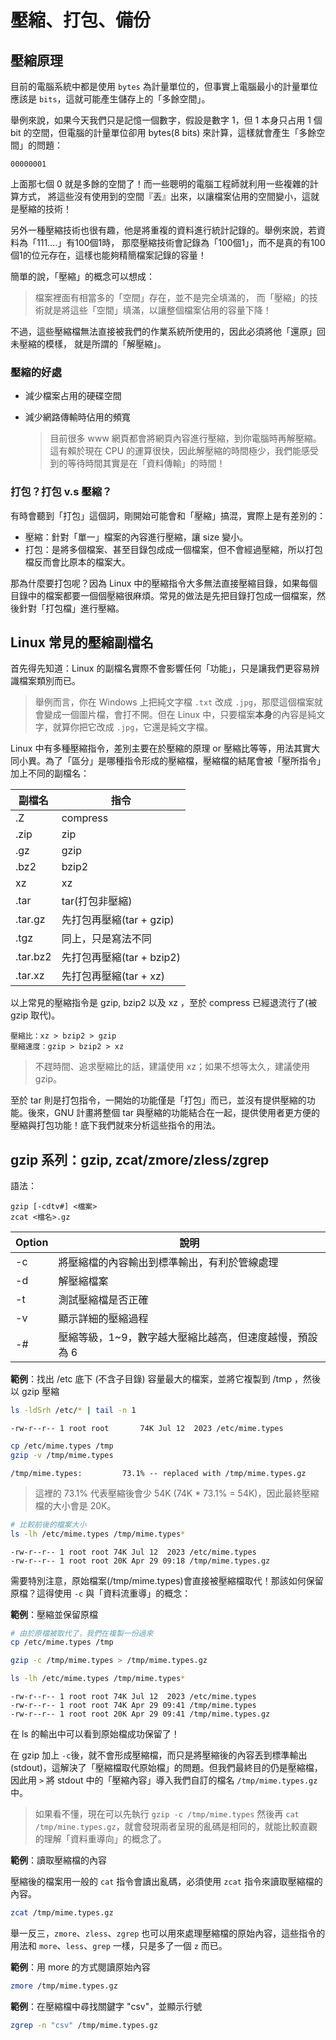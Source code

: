 # 壓縮、打包、備份

## 壓縮原理

目前的電腦系統中都是使用 `bytes` 為計量單位的，但事實上電腦最小的計量單位應該是 `bits`，這就可能產生儲存上的「多餘空間」。

舉例來說，如果今天我們只是記憶一個數字，假設是數字 1，但 1 本身只占用 1 個 bit 的空間，但電腦的計量單位卻用 bytes(8 bits) 來計算，這樣就會產生「多餘空間」的問題：

```text
00000001
```

上面那七個 0 就是多餘的空間了！而一些聰明的電腦工程師就利用一些複雜的計算方式， 將這些沒有使用到的空間『丟』出來，以讓檔案佔用的空間變小，這就是壓縮的技術！

另外一種壓縮技術也很有趣，他是將重複的資料進行統計記錄的。舉例來說，若資料為「111....」有100個1時， 那麼壓縮技術會記錄為「100個1」，而不是真的有100個1的位元存在，這樣也能夠精簡檔案記錄的容量！

簡單的說，「壓縮」的概念可以想成：

> 檔案裡面有相當多的「空間」存在，並不是完全填滿的， 而「壓縮」的技術就是將這些「空間」填滿，以讓整個檔案佔用的容量下降！ 

不過，這些壓縮檔無法直接被我們的作業系統所使用的，因此必須將他「還原」回未壓縮的模樣， 就是所謂的「解壓縮」。


### 壓縮的好處

* 減少檔案占用的硬碟空間

* 減少網路傳輸時佔用的頻寬

  > 目前很多 www 網頁都會將網頁內容進行壓縮，到你電腦時再解壓縮。這有賴於現在 CPU 的運算很快，因此解壓縮的時間極少，我們能感受到的等待時間其實是在「資料傳輸」的時間！


### 打包？打包 v.s 壓縮？

有時會聽到「打包」這個詞，剛開始可能會和「壓縮」搞混，實際上是有差別的：

* 壓縮：針對「單一」檔案的內容進行壓縮，讓 size 變小。
* 打包：是將多個檔案、甚至目錄包成成一個檔案，但不會經過壓縮，所以打包檔反而會比原本的檔案大。

那為什麼要打包呢？因為 Linux 中的壓縮指令大多無法直接壓縮目錄，如果每個目錄中的檔案都要一個個壓縮很麻煩。常見的做法是先把目錄打包成一個檔案，然後針對「打包檔」進行壓縮。


## Linux 常見的壓縮副檔名

首先得先知道：Linux 的副檔名實際不會影響任何「功能」，只是讓我們更容易辨識檔案類別而已。

> 舉例而言，你在 Windows 上把純文字檔 `.txt` 改成 `.jpg`，那麼這個檔案就會變成一個圖片檔，會打不開。但在 Linux 中，只要檔案**本身**的內容是純文字，就算你把它改成 `.jpg`，它還是純文字檔。

Linux 中有多種壓縮指令，差別主要在於壓縮的原理 or 壓縮比等等，用法其實大同小異。為了「區分」是哪種指令形成的壓縮檔，壓縮檔的結尾會被「壓所指令」加上不同的副檔名：

| 副檔名 | 指令 |
|--------|----------|
| .Z | compress | 
| .zip | zip | 
| .gz | gzip |
| .bz2 | bzip2 |
| xz | xz |
| .tar | tar(打包非壓縮) |
| .tar.gz | 先打包再壓縮(tar + gzip) |
| .tgz | 同上，只是寫法不同 |
| .tar.bz2 | 先打包再壓縮(tar + bzip2) |
| .tar.xz | 先打包再壓縮(tar + xz) |

以上常見的壓縮指令是 gzip, bzip2 以及 xz ，至於 compress 已經退流行了(被 gzip 取代)。

```
壓縮比：xz > bzip2 > gzip
壓縮速度：gzip > bzip2 > xz
```
> 不趕時間、追求壓縮比的話，建議使用 xz；如果不想等太久，建議使用 gzip。

至於 tar 則是打包指令，一開始的功能僅是「打包」而已，並沒有提供壓縮的功能。後來，GNU 計畫將整個 tar 與壓縮的功能結合在一起，提供使用者更方便的壓縮與打包功能！底下我們就來分析這些指令的用法。

## gzip 系列：gzip, zcat/zmore/zless/zgrep

語法：

```
gzip [-cdtv#] <檔案>
zcat <檔名>.gz
```

| Option | 說明 |
|--------|----------|
| -c | 將壓縮檔的內容輸出到標準輸出，有利於管線處理 |
| -d | 解壓縮檔案 |
| -t | 測試壓縮檔是否正確 |
| -v | 顯示詳細的壓縮過程 |
| -# | 壓縮等級，1~9，數字越大壓縮比越高，但速度越慢，預設為 6 |

**範例**：找出 /etc 底下 (不含子目錄) 容量最大的檔案，並將它複製到 /tmp ，然後以 gzip 壓縮

```bash
ls -ldSrh /etc/* | tail -n 1 
```
```
-rw-r--r-- 1 root root       74K Jul 12  2023 /etc/mime.types
```

```bash
cp /etc/mime.types /tmp
gzip -v /tmp/mime.types
```
```
/tmp/mime.types:         73.1% -- replaced with /tmp/mime.types.gz
```
> 這裡的 73.1% 代表壓縮後會少 54K (74K * 73.1% = 54K)，因此最終壓縮檔的大小會是 20K。

```bash
# 比較前後的檔案大小 
ls -lh /etc/mime.types /tmp/mime.types*
```
```
-rw-r--r-- 1 root root 74K Jul 12  2023 /etc/mime.types
-rw-r--r-- 1 root root 20K Apr 29 09:18 /tmp/mime.types.gz
```

需要特別注意，原始檔案(/tmp/mime.types)會直接被壓縮檔取代！那該如何保留原檔？這得使用 `-c` 與「資料流重導」的概念：


**範例**：壓縮並保留原檔

```bash
# 由於原檔被取代了，我們在複製一份過來
cp /etc/mime.types /tmp
```
```bash
gzip -c /tmp/mime.types > /tmp/mime.types.gz
```
```bash
ls -lh /etc/mime.types /tmp/mime.types*
```
```
-rw-r--r-- 1 root root 74K Jul 12  2023 /etc/mime.types
-rw-r--r-- 1 root root 74K Apr 29 09:41 /tmp/mime.types
-rw-r--r-- 1 root root 20K Apr 29 09:41 /tmp/mime.types.gz
```

在 ls 的輸出中可以看到原始檔成功保留了！

在 gzip 加上 `-c`後，就不會形成壓縮檔，而只是將壓縮後的內容丟到標準輸出(stdout)，這解決了「壓縮檔取代原始檔」的問題。但我們最終目的仍是壓縮檔，因此用 `>` 將 stdout 中的「壓縮內容」導入我們自訂的檔名 `/tmp/mime.types.gz` 中。

> 如果看不懂，現在可以先執行 `gzip -c /tmp/mime.types` 然後再 `cat /tmp/mine.types.gz`，就會發現兩者呈現的亂碼是相同的，就能比較直觀的理解「資料重導向」的概念了。

**範例**：讀取壓縮檔的內容

壓縮後的檔案用一般的 `cat` 指令會讀出亂碼，必須使用 `zcat` 指令來讀取壓縮檔的內容。

```bash
zcat /tmp/mime.types.gz
```

舉一反三，`zmore`、`zless`、`zgrep` 也可以用來處理壓縮檔的原始內容，這些指令的用法和 `more`、`less`、`grep` 一樣，只是多了一個 `z` 而已。

**範例**：用 more 的方式閱讀原始內容

```bash
zmore /tmp/mime.types.gz 
```

**範例**：在壓縮檔中尋找關鍵字 "csv"，並顯示行號

```bash
zgrep -n "csv" /tmp/mime.types.gz
```


